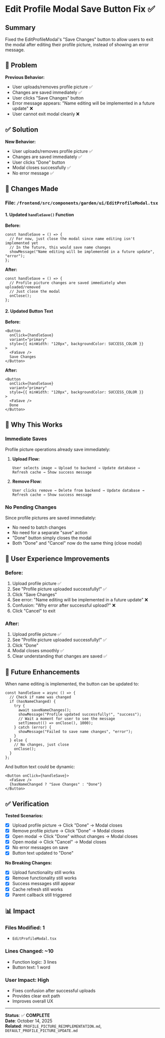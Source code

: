 # Edit Profile Modal Save Button Fix ✅

## Summary

Fixed the EditProfileModal's "Save Changes" button to allow users to exit the modal after editing their profile picture, instead of showing an error message.

## 🐛 Problem

**Previous Behavior:**

- User uploads/removes profile picture ✅
- Changes are saved immediately ✅
- User clicks "Save Changes" button
- Error message appears: "Name editing will be implemented in a future update" ❌
- User cannot exit modal cleanly ❌

## ✅ Solution

**New Behavior:**

- User uploads/removes profile picture ✅
- Changes are saved immediately ✅
- User clicks "Done" button
- Modal closes successfully ✅
- No error message ✅

## 📝 Changes Made

### File: `/frontend/src/components/garden/ui/EditProfileModal.tsx`

#### 1. Updated `handleSave()` Function

**Before:**

```tsx
const handleSave = () => {
  // For now, just close the modal since name editing isn't implemented yet
  // In the future, this would save name changes
  showMessage("Name editing will be implemented in a future update", "error");
};
```

**After:**

```tsx
const handleSave = () => {
  // Profile picture changes are saved immediately when uploaded/removed
  // Just close the modal
  onClose();
};
```

#### 2. Updated Button Text

**Before:**

```tsx
<Button
  onClick={handleSave}
  variant="primary"
  style={{ minWidth: "120px", backgroundColor: SUCCESS_COLOR }}
>
  <FaSave />
  Save Changes
</Button>
```

**After:**

```tsx
<Button
  onClick={handleSave}
  variant="primary"
  style={{ minWidth: "120px", backgroundColor: SUCCESS_COLOR }}
>
  <FaSave />
  Done
</Button>
```

## 🎯 Why This Works

### Immediate Saves

Profile picture operations already save immediately:

1. **Upload Flow:**

   ```
   User selects image → Upload to backend → Update database →
   Refresh cache → Show success message
   ```

2. **Remove Flow:**
   ```
   User clicks remove → Delete from backend → Update database →
   Refresh cache → Show success message
   ```

### No Pending Changes

Since profile pictures are saved immediately:

- No need to batch changes
- No need for a separate "save" action
- "Done" button simply closes the modal
- Both "Done" and "Cancel" now do the same thing (close modal)

## 🎨 User Experience Improvements

### Before:

1. Upload profile picture ✅
2. See "Profile picture uploaded successfully!" ✅
3. Click "Save Changes"
4. See error: "Name editing will be implemented in a future update" ❌
5. Confusion: "Why error after successful upload?" ❌
6. Click "Cancel" to exit

### After:

1. Upload profile picture ✅
2. See "Profile picture uploaded successfully!" ✅
3. Click "Done"
4. Modal closes smoothly ✅
5. Clear understanding that changes are saved ✅

## 🔮 Future Enhancements

When name editing is implemented, the button can be updated to:

```tsx
const handleSave = async () => {
  // Check if name was changed
  if (hasNameChanged) {
    try {
      await saveNameChanges();
      showMessage("Profile updated successfully!", "success");
      // Wait a moment for user to see the message
      setTimeout(() => onClose(), 1000);
    } catch (error) {
      showMessage("Failed to save name changes", "error");
    }
  } else {
    // No changes, just close
    onClose();
  }
};
```

And button text could be dynamic:

```tsx
<Button onClick={handleSave}>
  <FaSave />
  {hasNameChanged ? "Save Changes" : "Done"}
</Button>
```

## ✅ Verification

**Tested Scenarios:**

- [x] Upload profile picture → Click "Done" → Modal closes
- [x] Remove profile picture → Click "Done" → Modal closes
- [x] Open modal → Click "Done" without changes → Modal closes
- [x] Open modal → Click "Cancel" → Modal closes
- [x] No error messages on save
- [x] Button text updated to "Done"

**No Breaking Changes:**

- [x] Upload functionality still works
- [x] Remove functionality still works
- [x] Success messages still appear
- [x] Cache refresh still works
- [x] Parent callback still triggered

## 📊 Impact

### Files Modified: 1

- `EditProfileModal.tsx`

### Lines Changed: ~10

- Function logic: 3 lines
- Button text: 1 word

### User Impact: High

- Fixes confusion after successful uploads
- Provides clear exit path
- Improves overall UX

---

**Status**: ✅ **COMPLETE**  
**Date**: October 14, 2025  
**Related**: `PROFILE_PICTURE_REIMPLEMENTATION.md`, `DEFAULT_PROFILE_PICTURE_UPDATE.md`
